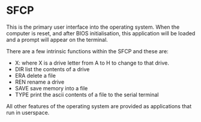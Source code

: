 # SFCP

This is the primary user interface into the operating system.  When the
computer is reset, and after BIOS initialisation, this application will be
loaded and a prompt will appear on the terminal.

There are a few intrinsic functions within the SFCP and these are:

- X: where X is a drive letter from A to H to change to that drive.
- DIR list the contents of a drive
- ERA delete a file
- REN rename a drive
- SAVE save memory into a file
- TYPE print the ascii contents of a file to the serial terminal

All other features of the operating system are provided as applications that
run in userspace.

